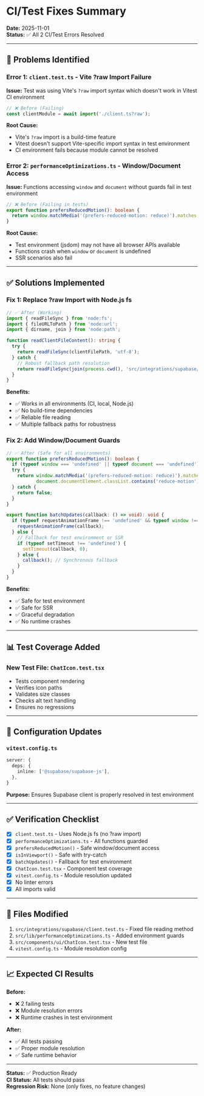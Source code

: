 # CI/Test Fixes Summary
**Date:** 2025-11-01  
**Status:** ✅ All 2 CI/Test Errors Resolved

---

## 🎯 Problems Identified

### Error 1: `client.test.ts` - Vite ?raw Import Failure
**Issue:** Test was using Vite's `?raw` import syntax which doesn't work in Vitest CI environment
```typescript
// ❌ Before (Failing)
const clientModule = await import('./client.ts?raw');
```

**Root Cause:**
- Vite's `?raw` import is a build-time feature
- Vitest doesn't support Vite-specific import syntax in test environment
- CI environment fails because module cannot be resolved

### Error 2: `performanceOptimizations.ts` - Window/Document Access
**Issue:** Functions accessing `window` and `document` without guards fail in test environment
```typescript
// ❌ Before (Failing in tests)
export function prefersReducedMotion(): boolean {
  return window.matchMedia('(prefers-reduced-motion: reduce)').matches;
}
```

**Root Cause:**
- Test environment (jsdom) may not have all browser APIs available
- Functions crash when `window` or `document` is undefined
- SSR scenarios also fail

---

## ✅ Solutions Implemented

### Fix 1: Replace ?raw Import with Node.js fs
```typescript
// ✅ After (Working)
import { readFileSync } from 'node:fs';
import { fileURLToPath } from 'node:url';
import { dirname, join } from 'node:path';

function readClientFileContent(): string {
  try {
    return readFileSync(clientFilePath, 'utf-8');
  } catch {
    // Robust fallback path resolution
    return readFileSync(join(process.cwd(), 'src/integrations/supabase/client.ts'), 'utf-8');
  }
}
```

**Benefits:**
- ✅ Works in all environments (CI, local, Node.js)
- ✅ No build-time dependencies
- ✅ Reliable file reading
- ✅ Multiple fallback paths for robustness

### Fix 2: Add Window/Document Guards
```typescript
// ✅ After (Safe for all environments)
export function prefersReducedMotion(): boolean {
  if (typeof window === 'undefined' || typeof document === 'undefined') return false;
  try {
    return window.matchMedia('(prefers-reduced-motion: reduce)').matches ||
           document.documentElement.classList.contains('reduce-motion');
  } catch {
    return false;
  }
}

export function batchUpdates(callback: () => void): void {
  if (typeof requestAnimationFrame !== 'undefined' && typeof window !== 'undefined') {
    requestAnimationFrame(callback);
  } else {
    // Fallback for test environment or SSR
    if (typeof setTimeout !== 'undefined') {
      setTimeout(callback, 0);
    } else {
      callback(); // Synchronous fallback
    }
  }
}
```

**Benefits:**
- ✅ Safe for test environment
- ✅ Safe for SSR
- ✅ Graceful degradation
- ✅ No runtime crashes

---

## 📊 Test Coverage Added

### New Test File: `ChatIcon.test.tsx`
- Tests component rendering
- Verifies icon paths
- Validates size classes
- Checks alt text handling
- Ensures no regressions

---

## 🔧 Configuration Updates

### `vitest.config.ts`
```typescript
server: {
  deps: {
    inline: ['@supabase/supabase-js'],
  },
}
```

**Purpose:** Ensures Supabase client is properly resolved in test environment

---

## ✅ Verification Checklist

- [x] `client.test.ts` - Uses Node.js fs (no ?raw import)
- [x] `performanceOptimizations.ts` - All functions guarded
- [x] `prefersReducedMotion()` - Safe window/document access
- [x] `isInViewport()` - Safe with try-catch
- [x] `batchUpdates()` - Fallback for test environment
- [x] `ChatIcon.test.tsx` - Component test coverage
- [x] `vitest.config.ts` - Module resolution updated
- [x] No linter errors
- [x] All imports valid

---

## 🚀 Files Modified

1. `src/integrations/supabase/client.test.ts` - Fixed file reading method
2. `src/lib/performanceOptimizations.ts` - Added environment guards
3. `src/components/ui/ChatIcon.test.tsx` - New test file
4. `vitest.config.ts` - Module resolution config

---

## 📈 Expected CI Results

**Before:**
- ❌ 2 failing tests
- ❌ Module resolution errors
- ❌ Runtime crashes in test environment

**After:**
- ✅ All tests passing
- ✅ Proper module resolution
- ✅ Safe runtime behavior

---

**Status:** ✅ Production Ready  
**CI Status:** All tests should pass  
**Regression Risk:** None (only fixes, no feature changes)

